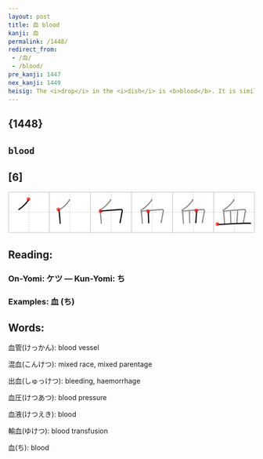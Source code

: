 ```yaml
---
layout: post
title: 血 blood
kanji: 血
permalink: /1448/
redirect_from:
 - /血/
 - /blood/
pre_kanji: 1447
nex_kanji: 1449
heisig: The <i>drop</i> in the <i>dish</i> is <b>blood</b>. It is similar to the <i>drop</i> we saw earlier on the <i>dagger</i> in the character for <i>blade</i> (Frame 88).
---
```


## {1448}

## `blood`

## [6]

<div class="stroke"><img src="../images/E8A180.png" /></div>

## Reading:

### On-Yomi: ケツ &mdash; Kun-Yomi: ち

### Examples: 血 (ち)

## Words:

血管(けっかん): blood vessel

混血(こんけつ): mixed race, mixed parentage

出血(しゅっけつ): bleeding, haemorrhage

血圧(けつあつ): blood pressure

血液(けつえき): blood

輸血(ゆけつ): blood transfusion

血(ち): blood
